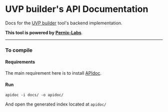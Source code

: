 # UVP builder's API Documentation

Docs for the [UVP builder](https://github.com/manfredt27/uvp-builder-web) tool's backend implementation.

**This tool is powered by [Pernix-Labs](http://labs.pernix-solutions.com/)**.
_ _ _

### To compile

#### Requirements

The main requirement here is to install [APIdoc](http://apidocjs.com/#install).

#### Run

```
apidoc -i docs/ -o apidoc/
```

And open the generated index located at `apidoc/`